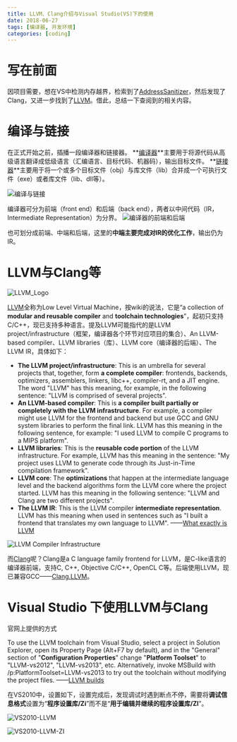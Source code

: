 ```yaml
---
title: LLVM、Clang介绍与Visual Studio(VS)下的使用
date: 2018-06-27
tags: [编译器, 开发环境]
categories: [coding]
---
```


# 写在前面

因项目需要，想在VS中检测内存越界，检索到了[AddressSanitizer][1]，然后发现了Clang，又进一步找到了[LLVM][2]。借此，总结一下查阅到的相关内容。

# 编译与链接

在正式开始之前，插播一段编译器和链接器。
**[编译器][2]**主要用于将源代码从高级语言翻译成低级语言（汇编语言、目标代码、机器码），输出目标文件。
**[链接器][3]**主要用于将一个或多个目标文件（obj）与库文件（lib）合并成一个可执行文件（exe）或者库文件（lib、dll等）。

![编译与链接](http://p48vt5kn0.bkt.clouddn.com/blog/180404/3gKjGLG2m2.gif)

编译器可分为前端（front end）和后端（back end），两者以中间代码（IR，Intermediate Representation）为分界。
![编译器的前端和后端](http://p48vt5kn0.bkt.clouddn.com/blog/180404/fgjhCd423h.png?imageslim)

也可划分成前端、中端和后端，这里的**中端主要完成对IR的优化工作**，输出仍为IR。

# LLVM与Clang等

![LLVM_Logo](http://p48vt5kn0.bkt.clouddn.com/blog/180404/66cJ256gg1.png?imageslim)

[LLVM][4]全称为Low Level Virtual Machine，按wiki的说法，它是“a collection of **modular and reusable compiler** and **toolchain technologies**”，起初只支持C/C++，现已支持多种语言。提及LLVM可能指代的是LLVM project/infrastructure（框架，编译器各个环节对应项目的集合）、An LLVM-based compiler、LLVM libraries（库）、LLVM core（编译器的后端）、The LLVM IR，具体如下：

>  
- **The LLVM project/infrastructure**: This is an umbrella for several projects that, together, form **a complete compiler**: frontends, backends, optimizers, assemblers, linkers, libc++, compiler-rt, and a JIT engine. The word "LLVM" has this meaning, for example, in the following sentence: "LLVM is comprised of several projects".
- **An LLVM-based compiler**: This is **a compiler built partially or completely with the LLVM infrastructure**. For example, a compiler might use LLVM for the frontend and backend but use GCC and GNU system libraries to perform the final link. LLVM has this meaning in the following sentence, for example: "I used LLVM to compile C programs to a MIPS platform".
- **LLVM libraries**: This is the **reusable code portion** of the LLVM infrastructure. For example, LLVM has this meaning in the sentence: "My project uses LLVM to generate code through its Just-in-Time compilation framework".
- **LLVM core**: The **optimizations** that happen at the intermediate language level and the backend algorithms form the LLVM core where the project started. LLVM has this meaning in the following sentence: "LLVM and Clang are two different projects".
- **The LLVM IR**: This is the LLVM compiler **intermediate representation**. LLVM has this meaning when used in sentences such as "I built a frontend that translates my own language to LLVM".
——[What exactly is LLVM](https://stackoverflow.com/questions/2354725/what-exactly-is-llvm)

![LLVM Compiler Infrastructure](http://p48vt5kn0.bkt.clouddn.com/blog/180404/c6B5Ac33jm.png?imageslim)

而[Clang][5]呢？Clang是a C language family frontend for LLVM，是C-like语言的编译器前端，支持C, C++, Objective C/C++, OpenCL C等。后端使用LLVM，现已兼容GCC——[Clang.LLVM](https://clang.llvm.org/)。

# Visual Studio 下使用LLVM与Clang

官网上提供的方式

> 
To use the LLVM toolchain from Visual Studio, select a project in Solution Explorer, open its Property Page (Alt+F7 by default), and in the "General" section of "**Configuration Properties**" change "**Platform Toolset**" to "LLVM-vs2012", "LLVM-vs2013", etc.
Alternatively, invoke MSBuild with /p:PlatformToolset=LLVM-vs2013 to try out the toolchain without modifying the project files.
——[LLVM builds](http://llvm.org/builds/)

在VS2010中，设置如下，设置完成后，发现调试时遇到断点不停，需要将**调试信息格式**设置为“**程序设置库/Zi**”而不是“**用于编辑并继续的程序设置库/ZI**”。

![VS2010-LLVM](http://p48vt5kn0.bkt.clouddn.com/blog/180404/blekBDI6mg.png?imageslim)

![VS2010-LLVM-ZI](http://p48vt5kn0.bkt.clouddn.com/blog/180404/0mD4BjfJF2.png?imageslim)


[1]: https://github.com/google/sanitizers
[2]: https://wiki2.org/en/Compiler
[3]: https://wiki2.org/en/Linker_(computing)
[4]: http://llvm.org/
[5]: https://wiki2.org/en/Clang
